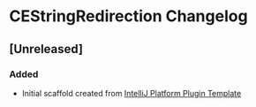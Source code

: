 <!-- Keep a Changelog guide -> https://keepachangelog.com -->

# CEStringRedirection Changelog

## [Unreleased]
### Added
- Initial scaffold created from [IntelliJ Platform Plugin Template](https://github.com/JetBrains/intellij-platform-plugin-template)
